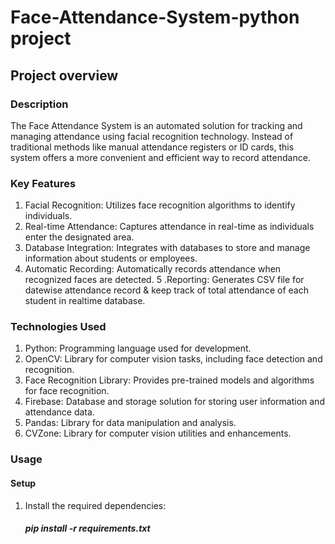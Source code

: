 # Face-Attendance-System-python project
## Project overview
### Description
The Face Attendance System is an automated solution for tracking and managing attendance using facial recognition technology. Instead of traditional methods like manual attendance registers or ID cards, this system offers a more convenient and efficient way to record attendance.

### Key Features
1. Facial Recognition: Utilizes face recognition algorithms to identify individuals.
2. Real-time Attendance: Captures attendance in real-time as individuals enter the designated area.
3. Database Integration: Integrates with databases to store and manage information about students or employees.
4. Automatic Recording: Automatically records attendance when recognized faces are detected.
5 .Reporting: Generates CSV file for datewise attendance record & keep track of total attendance of each student in realtime database.

### Technologies Used
1. Python: Programming language used for development. 
2. OpenCV: Library for computer vision tasks, including face detection and recognition.
3. Face Recognition Library: Provides pre-trained models and algorithms for face recognition.
4. Firebase: Database and storage solution for storing user information and attendance data.
5. Pandas: Library for data manipulation and analysis.
6. CVZone: Library for computer vision utilities and enhancements.

### Usage
#### Setup
1. Install the required dependencies:
   ##### pip install -r requirements.txt




